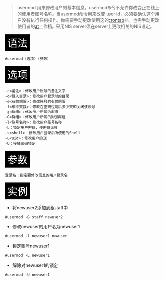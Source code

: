 > usermod 用来修改用户的基本信息。usermod命令不允许你改变正在线上的使用者账号名称。当usermod命令用来改变 user id，必须要确认这个用户没有执行任何操作。你需要手动更改使用这的[crontab](http://172.16.4.111:8000/bianl/Basic_Virtual/blob/dev/huful/Notes/Linux/Command/crontab.md)档。也需手动更改使用者的[at](http://172.16.4.111:8000/bianl/Basic_Virtual/blob/dev/huful/Notes/Linux/Command/at.md)工作档。采用NIS server须在server上更改相关的NIS设定。

<table><tr><td bgcolor=#000000><font color=#FFFFFF size=6>语法</font></td></tr></table>

```
#usermod（选项）（参数）
```

<table><tr><td bgcolor=#000000><font color=#FFFFFF size=6>选项</font></td></tr></table>

```
-c<备注>：修改用户账号的备注文字
-d<登入目录>：修改用户登录时的目录
-e<有效期限>：修改账号的有效期限
-f<缓冲天数>：修改在密码过期后多少天即关闭该账号
-g<群组>：修改用户所属的群组
-G<群组>：修改用户所属的附加群组
-l<账号名称>：修改用户账号名称
-L：锁定用户密码，使密码无效
-s<shell>：修改用户登录后所使用的Shell
-u<uid>：修改用户的ID
-U：接触密码锁定
```

<table><tr><td bgcolor=#000000><font color=#FFFFFF size=6>参数</font></td></tr></table>

```
登录名：指定要修改信息的用户登录名
```

<table><tr><td bgcolor=#000000><font color=#FFFFFF size=6>实例</font></td></tr></table>

- 将newuser2添加到组staff中

```
#usermod -G staff newuser2
```

- 修改newuser的用户名为newuser1

```
#usermod -l newuser1 newuser
```

- 锁定账号newuser1

```
#usermod -L newuser1
```

- 解除对newuser1的锁定

```
#usermod -U newuser1
```